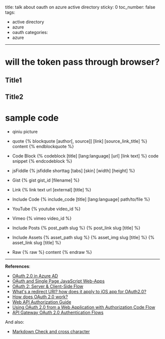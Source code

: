 title: talk about oauth on azure active directory
sticky: 0
toc_number: false
tags:
 - active directory
 - azure
 - oauth
categories:
  - azure
---


<!--more-->


# will the token pass through browser?


## Title1



## Title2


# sample code

- qiniu picture

- quote
{% blockquote [author[, source]] [link] [source_link_title] %}
content
{% endblockquote %}

- Code Block
{% codeblock [title] [lang:language] [url] [link text] %}
code snippet
{% endcodeblock %}

- jsFiddle
{% jsfiddle shorttag [tabs] [skin] [width] [height] %}

- Gist
{% gist gist_id [filename] %}

- Link
{% link text url [external] [title] %}

- Include Code
{% include_code [title] [lang:language] path/to/file %}


- YouTube
{% youtube video_id %}

- Vimeo
{% vimeo video_id %}

- Include Posts
{% post_path slug %}
{% post_link slug [title] %}


- Include Assets
{% asset_path slug %}
{% asset_img slug [title] %}
{% asset_link slug [title] %}


- Raw
{% raw %}
content
{% endraw %}





---

**References**:

- [OAuth 2.0 in Azure AD](https://msdn.microsoft.com/en-us/library/hh549175.aspx)
- [OAuth and Single Page JavaScript Web-Apps](http://alexbilbie.com/2014/11/oauth-and-javascript/)
- [OAuth 2: Server & Client-Side Flow](https://developer.yammer.com/docs/oauth-2)
- [What's a redirect URI? how does it apply to iOS app for OAuth2.0?](http://stackoverflow.com/questions/13281084/whats-a-redirect-uri-how-does-it-apply-to-ios-app-for-oauth2-0)
- [How does OAuth 2.0 work?](https://www.quora.com/How-does-OAuth-2-0-work)
- [Web API Authorization Guide](https://developer.spotify.com/web-api/authorization-guide/#authorization_code_flow)
- [Using OAuth 2.0 from a Web Application with Authorization Code Flow](http://wiki.scn.sap.com/wiki/display/Security/Using+OAuth+2.0+from+a+Web+Application+with+Authorization+Code+Flow)
- [API Gateway OAuth 2.0 Authentication Flows](https://docs.oracle.com/cd/E39820_01/doc.11121/gateway_docs/content/oauth_flows.html)



And also:

- [Markdown Check and cross character](http://stackoverflow.com/questions/712132/in-html-i-can-make-a-checkmark-with-x2713-is-there-a-corresponding-x-mark)
